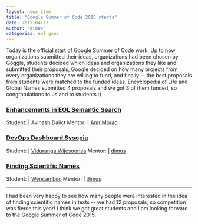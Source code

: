 ```yaml
---
layout: news_item
title: "Google Summer of Code 2015 starts"
date: 2015-04-27
author: "dimus"
categories: eol gsoc
---
```


Today is the official start of Google Summer of Code work. Up to now
organizations submitted their ideas, organizations had been chosen by Goggle,
students decided which ideas and organizations they like and submitted their
proposals, Google decided on how many projects from every organizations they
are willing to fund, and finally -- the best proposals from students were
matched to the funded ideas. Encyclopedia of Life and Global Names submitted 4
proposals and we got 3 of them funded, so congratulations to us and to students
:)

### [Enhancements in EOL Semantic Search][eol-search]

Student: | Avinash Daiict
Mentor:  | [Amr Morad][amr]

### [DevOps Dashboard Sysopia][sysopia]

Student: | [Viduranga Wijesooriya][vidur]
Mentor:  | [dimus][dimus]

### [Finding Scientific Names][netineti]

Student: | [Wencan Luo][wencan]
Mentor:  | [dimus][dimus]

---

I had been very happy to see how many people were interested in the idea of
finding scientific names in texts -- we had 12 proposals, so competition was
fierce this year! I think we got great students and I am looking forward
to the Google Summer of Code 2015.

[amr]: https://github.com/AmrMMorad
[dimus]: https://github.com/dimus
[vidur]: https://github.com/vpowerrc
[wencan]: https://github.com/wencanluo
[eol-search]: https://www.google-melange.com/gsoc/project/details/google/gsoc2015/avinashda/5707702298738688
[sysopia]: https://www.google-melange.com/gsoc/project/details/google/gsoc2015/vpowerrc/5665117697998848
[netineti]: https://www.google-melange.com/gsoc/project/details/google/gsoc2015/wcluo/5661458385862656
